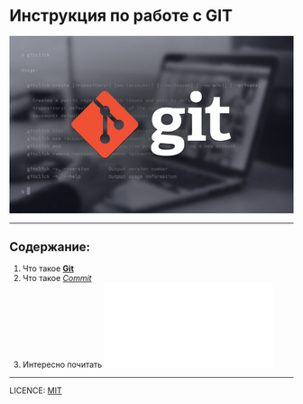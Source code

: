 # Инструкция по работе с GIT

![](./assets/git-1.png)

---

## Содержание:

1. Что такое [**Git**](./git.md)
2. Что такое [*Commit*](./commit.md)
3. Интересно почитать ![Жми на ссылку:](./link.md)





---
LICENCE: [MIT](./license.md)

